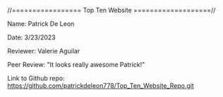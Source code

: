 //================= Top Ten Website ===================//

Name: Patrick De Leon

Date: 3/23/2023

Reviewer: Valerie Aguilar

Peer Review: "It looks really awesome Patrick!"

Link to Github repo: https://github.com/patrickdeleon778/Top_Ten_Website_Repo.git